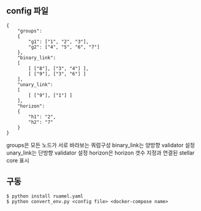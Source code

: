 ## config 파일

```
{
    "groups":
    {
        "g1": ["1", "2", "3"],
        "g2": ["4", "5", "6", "7"]
    },
    "binary_link":
    [
        [ ["8"], ["3", "4"] ],
        [ ["9"], ["3", "6"] ]
    ],
    "unary_link":
    [
        [ ["9"], ["1"] ]
    ],
    "horizon":
    {
        "h1": "2",
        "h2": "7"
    }
}
```
groups은 모든 노드가 서로 바라보는 쿼럼구성
binary_link는 양방향 validator 설정
unary_link는 단방향 validator 설정
horizon은 horizon 갯수 지정과 연결된 stellar core 표시

## 구동

```
$ python install ruamel.yaml
$ python convert_env.py <config file> <docker-compose name>
```

